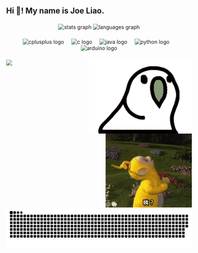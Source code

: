 <h2 align="left">Hi 👋! My name is Joe Liao.</h2>

###

<div align="center">
  <img src="https://github-readme-stats.vercel.app/api?username=0857boy&hide_title=false&hide_rank=false&show_icons=true&include_all_commits=true&count_private=true&disable_animations=false&theme=rose_pine&locale=en&hide_border=false" height="150" alt="stats graph"  />
  <img src="https://github-readme-stats.vercel.app/api/top-langs?username=0857boy&locale=en&hide_title=false&layout=compact&card_width=320&langs_count=5&theme=rose_pine&hide_border=false" height="150" alt="languages graph"  />
</div>

###

<div align="center">
  <img src="https://cdn.jsdelivr.net/gh/devicons/devicon/icons/cplusplus/cplusplus-original.svg" height="30" alt="cplusplus logo"  />
  <img width="12" />
  <img src="https://cdn.jsdelivr.net/gh/devicons/devicon/icons/c/c-original.svg" height="30" alt="c logo"  />
  <img width="12" />
  <img src="https://cdn.jsdelivr.net/gh/devicons/devicon/icons/java/java-original.svg" height="30" alt="java logo"  />
  <img width="12" />
  <img src="https://cdn.jsdelivr.net/gh/devicons/devicon/icons/python/python-original.svg" height="30" alt="python logo"  />
  <img width="12" />
  <img src="https://cdn.jsdelivr.net/gh/devicons/devicon/icons/arduino/arduino-original.svg" height="30" alt="arduino logo"  />
</div>



###
<div allign="center">
  <img align="left"src=https://leetcard.jacoblin.cool/joe3727?theme=wtf&font=Yusei%20Magic>
  <img align="right" height="200" src="./picture/shakeMeme.gif"  />
  <img align="right" height="200" src="./picture/whoAmI.gif"  />
  


###

<img src="https://raw.githubusercontent.com/0857boy/0857boy/output/snake.svg" alt="Snake animation" />

###
